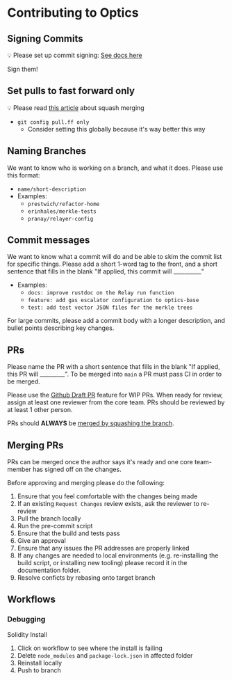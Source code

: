 # Contributing to Optics

## Signing Commits

💡 Please set up commit signing: [See docs here](https://docs.github.com/en/github/authenticating-to-github/managing-commit-signature-verification)

Sign them!

## Set pulls to fast forward only

💡 Please read [this article](https://blog.dnsimple.com/2019/01/two-years-of-squash-merge/) about squash merging

- `git config pull.ff only`
  - Consider setting this globally because it's way better this way

## **Naming Branches**

We want to know who is working on a branch, and what it does. Please use this format:

- `name/short-description`
- Examples:
  - `prestwich/refactor-home`
  - `erinhales/merkle-tests`
  - `pranay/relayer-config`

## **Commit messages**

We want to know what a commit will do and be able to skim the commit list for specific things. Please add a short 1-word tag to the front, and a short sentence that fills in the blank "If applied, this commit will __________"

- Examples:
  - `docs: improve rustdoc on the Relay run function`
  - `feature: add gas escalator configuration to optics-base`
  - `test: add test vector JSON files for the merkle trees`

For large commits, please add a commit body with a longer description, and bullet points describing key changes.

## **PRs**

Please name the PR with a short sentence that fills in the blank "If applied, this PR will _________". To be merged into `main` a PR must pass CI in order to be merged.

Please use the [Github Draft PR](https://github.blog/2019-02-14-introducing-draft-pull-requests/) feature for WIP PRs. When ready for review, assign at least one reviewer from the core team. PRs should be reviewed by at least 1 other person.

PRs should **ALWAYS** be [merged by squashing the branch](https://blog.carbonfive.com/always-squash-and-rebase-your-git-commits/#:~:text=It's%20simple%20%E2%80%93%20before%20you%20merge,Here's%20a%20breakdown.&text=Make%20changes%20as%20needed%20with%20as%20many%20commits%20that%20you%20need%20to.).

## Merging PRs

PRs can be merged once the author says it's ready and one core team-member has signed off on the changes.

Before approving and merging please do the following:

1. Ensure that you feel comfortable with the changes being made
2. If an existing `Request Changes` review exists, ask the reviewer to re-review
3. Pull the branch locally
4. Run the pre-commit script
5. Ensure that the build and tests pass
6. Give an approval
7. Ensure that any issues the PR addresses are properly linked
8. If any changes are needed to local environments (e.g. re-installing the build script, or installing new tooling) please record it in the documentation folder.
9. Resolve conficts by rebasing onto target branch

## Workflows

### Debugging

Solidity Install

1. Click on workflow to see where the install is failing
2. Delete `node_modules` and `package-lock.json` in affected folder
3. Reinstall locally
4. Push to branch
